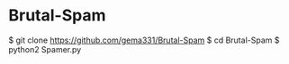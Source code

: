 # Brutal-Spam

$ git clone https://github.com/gema331/Brutal-Spam
$ cd Brutal-Spam
$ python2 Spamer.py
